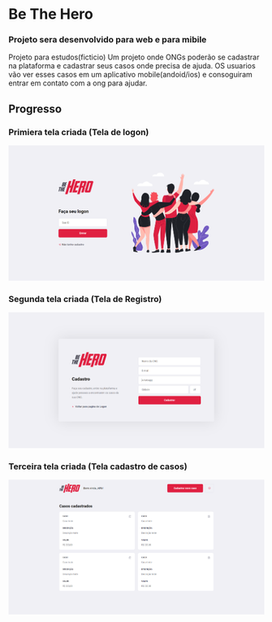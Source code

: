 # Be The Hero
### Projeto sera desenvolvido para web e para mibile
Projeto para estudos(ficticio)
Um projeto onde ONGs poderão se cadastrar na plataforma e cadastrar seus casos onde precisa de ajuda.
OS usuarios vão ver esses casos em um aplicativo mobile(andoid/ios) e consoguiram entrar em contato com a ong para ajudar.

## Progresso
### Primiera tela criada (Tela de logon)

 ![](imgProg/pagLogon.PNG)
 
 ### Segunda tela criada (Tela de Registro)
 
  ![](imgProg/pagRegister.PNG)

 ### Terceira tela criada (Tela cadastro de casos)
 
   ![](imgProg/pagProfile.PNG)

